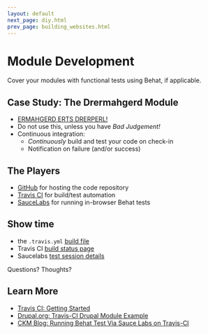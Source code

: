 ```yaml
---
layout: default
next_page: diy.html
prev_page: building_websites.html
---
```


# Module Development

Cover your modules with functional tests using Behat, if applicable.

## Case Study: The Drermahgerd Module

* [ERMAHGERD ERTS DRERPERL!](https://github.com/stopfstedt/drermahgerd)
* Do not use this, unless you have _Bad Judgement!_
* Continuous integration:
    - _Continuously_ build and test your code on check-in
    - Notification on failure (and/or success)

## The Players

* [GitHub](https://github.com) for hosting the code repository
* [Travis CI](https://travis-ci.org/) for build/test automation
* [SauceLabs](https://saucelabs.com/) for running in-browser Behat tests


## Show time

* the `.travis.yml` [build file](https://github.com/stopfstedt/drermahgerd/blob/master/.travis.yml)
* Travis CI [build status page](https://travis-ci.org/stopfstedt/drermahgerd/builds/19532025)
* Saucelabs [test session details](https://saucelabs.com/tests/65ab9910ada54c4e813667addd0e8c90)

Questions? Thoughts?

## Learn More

* [Travis CI: Getting Started](http://docs.travis-ci.com/user/getting-started/)
* [Drupal.org: Travis-CI Drupal Module Example](https://drupal.org/project/travis_ci_drupal_module_example)
* [CKM Blog: Running Behat Test Via Sauce Labs on Travis-CI](https://blogs.library.ucsf.edu/ckm/2014/02/24/running-behat-tests-via-sauce-labs-on-travis-ci/)


